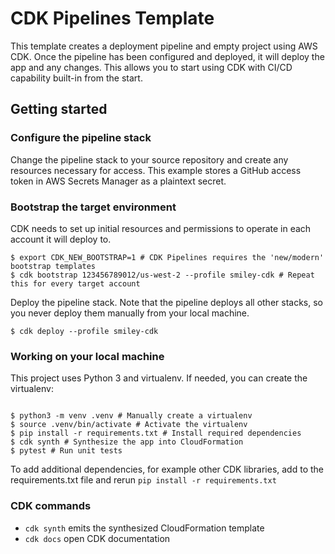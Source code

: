 # CDK Pipelines Template

This template creates a deployment pipeline and empty project using AWS CDK. Once the pipeline has been configured and deployed, it will deploy the app and any changes. This allows you to start using CDK with CI/CD capability built-in from the start.

## Getting started

### Configure the pipeline stack

Change the pipeline stack to your source repository and create any resources necessary for access. This example stores a GitHub access token in AWS Secrets Manager as a plaintext secret.

### Bootstrap the target environment

CDK needs to set up initial resources and permissions to operate in each account it will deploy to.

```
$ export CDK_NEW_BOOTSTRAP=1 # CDK Pipelines requires the 'new/modern' bootstrap templates
$ cdk bootstrap 123456789012/us-west-2 --profile smiley-cdk # Repeat this for every target account
```

Deploy the pipeline stack. Note that the pipeline deploys all other stacks, so you never deploy them manually from your local machine.

```
$ cdk deploy --profile smiley-cdk
```

### Working on your local machine

This project uses Python 3 and virtualenv. If needed, you can create the virtualenv:

```

$ python3 -m venv .venv # Manually create a virtualenv
$ source .venv/bin/activate # Activate the virtualenv
$ pip install -r requirements.txt # Install required dependencies
$ cdk synth # Synthesize the app into CloudFormation
$ pytest # Run unit tests

```

To add additional dependencies, for example other CDK libraries, add to the requirements.txt file and rerun `pip install -r requirements.txt`

### CDK commands

- `cdk synth` emits the synthesized CloudFormation template
- `cdk docs` open CDK documentation
